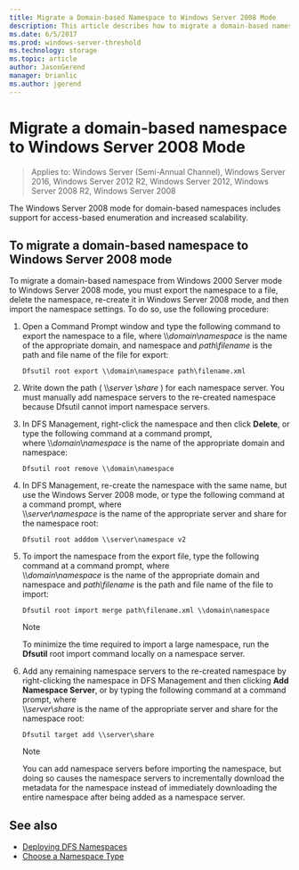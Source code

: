 ```yaml
---
title: Migrate a Domain-based Namespace to Windows Server 2008 Mode
description: This article describes how to migrate a domain-based namespace to Windows Server 2008 mode
ms.date: 6/5/2017
ms.prod: windows-server-threshold
ms.technology: storage
ms.topic: article
author: JasonGerend
manager: brianlic
ms.author: jgerend
---
```

# Migrate a domain-based namespace to Windows Server 2008 Mode

> Applies to: Windows Server (Semi-Annual Channel), Windows Server 2016, Windows Server 2012 R2, Windows Server 2012, Windows Server 2008 R2, Windows Server 2008

The Windows Server 2008 mode for domain-based namespaces includes support for access-based enumeration and increased scalability.

## To migrate a domain-based namespace to Windows Server 2008 mode

To migrate a domain-based namespace from Windows 2000 Server mode to Windows Server 2008 mode, you must export the namespace to a file, delete the namespace, re-create it in Windows Server 2008 mode, and then import the namespace settings. To do so, use the following procedure:

1.  Open a Command Prompt window and type the following command to export the namespace to a file, where \\\\*domain*\\*namespace* is the name of the appropriate domain, and namespace and *path\\filename* is the path and file name of the  file for export:
     ```
     Dfsutil root export \\domain\namespace path\filename.xml 
     ```
2.  Write down the path ( \\\\*server* \\*share* ) for each namespace server. You must manually add namespace servers to the re-created namespace because Dfsutil cannot import namespace servers.
3.  In DFS Management, right-click the namespace and then click **Delete**, or type the following command at a command prompt, <br /> where \\\\*domain*\\*namespace* is the name of the appropriate domain and namespace:
     ```
     Dfsutil root remove \\domain\namespace
     ```
4.  In DFS Management, re-create the namespace with the same name, but use the Windows Server 2008 mode, or type the following command at a command prompt, where <br /> \\\\*server*\\*namespace* is the name of the appropriate server and share for the namespace root:
     ```
     Dfsutil root adddom \\server\namespace v2
     ```
5.  To import the namespace from the export file, type the following command at a command prompt, where <br /> \\\\*domain*\\*namespace* is the name of the appropriate domain and namespace and *path\\filename* is the path and file name of the file to import:
     ```
     Dfsutil root import merge path\filename.xml \\domain\namespace
     ```

    > [!NOTE]
    > To minimize the time required to import a large namespace, run the **Dfsutil** root import command locally on a namespace server.
6.  Add any remaining namespace servers to the re-created namespace by right-clicking the namespace in DFS Management and then clicking **Add Namespace Server**, or by typing the following command at a command prompt, where <br /> \\\\*server*\\*share* is the name of the appropriate server and share for the namespace root:
     ```
     Dfsutil target add \\server\share 
     ```

    > [!NOTE]
    > You can add namespace servers before importing the namespace, but doing so causes the namespace servers to incrementally download the metadata for the namespace instead of immediately downloading the entire namespace after being added as a namespace server.

## See also
-   [Deploying DFS Namespaces](deploying-dfs-namespaces.md)
-   [Choose a Namespace Type](choose-a-namespace-type.md)
